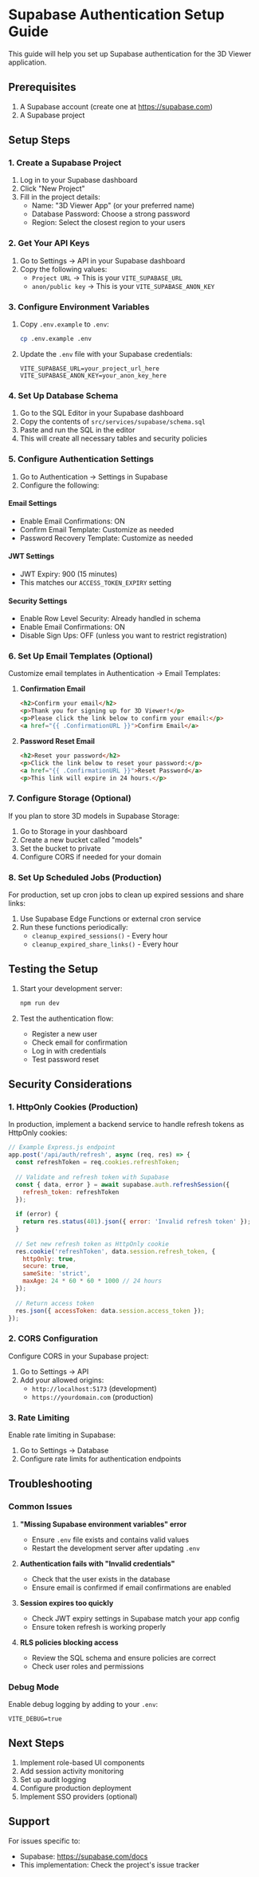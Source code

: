 # Supabase Authentication Setup Guide

This guide will help you set up Supabase authentication for the 3D Viewer application.

## Prerequisites

1. A Supabase account (create one at https://supabase.com)
2. A Supabase project

## Setup Steps

### 1. Create a Supabase Project

1. Log in to your Supabase dashboard
2. Click "New Project"
3. Fill in the project details:
   - Name: "3D Viewer App" (or your preferred name)
   - Database Password: Choose a strong password
   - Region: Select the closest region to your users

### 2. Get Your API Keys

1. Go to Settings → API in your Supabase dashboard
2. Copy the following values:
   - `Project URL` → This is your `VITE_SUPABASE_URL`
   - `anon/public key` → This is your `VITE_SUPABASE_ANON_KEY`

### 3. Configure Environment Variables

1. Copy `.env.example` to `.env`:
   ```bash
   cp .env.example .env
   ```

2. Update the `.env` file with your Supabase credentials:
   ```env
   VITE_SUPABASE_URL=your_project_url_here
   VITE_SUPABASE_ANON_KEY=your_anon_key_here
   ```

### 4. Set Up Database Schema

1. Go to the SQL Editor in your Supabase dashboard
2. Copy the contents of `src/services/supabase/schema.sql`
3. Paste and run the SQL in the editor
4. This will create all necessary tables and security policies

### 5. Configure Authentication Settings

1. Go to Authentication → Settings in Supabase
2. Configure the following:

#### Email Settings
- Enable Email Confirmations: ON
- Confirm Email Template: Customize as needed
- Password Recovery Template: Customize as needed

#### JWT Settings
- JWT Expiry: 900 (15 minutes)
- This matches our `ACCESS_TOKEN_EXPIRY` setting

#### Security Settings
- Enable Row Level Security: Already handled in schema
- Enable Email Confirmations: ON
- Disable Sign Ups: OFF (unless you want to restrict registration)

### 6. Set Up Email Templates (Optional)

Customize email templates in Authentication → Email Templates:

1. **Confirmation Email**
   ```html
   <h2>Confirm your email</h2>
   <p>Thank you for signing up for 3D Viewer!</p>
   <p>Please click the link below to confirm your email:</p>
   <a href="{{ .ConfirmationURL }}">Confirm Email</a>
   ```

2. **Password Reset Email**
   ```html
   <h2>Reset your password</h2>
   <p>Click the link below to reset your password:</p>
   <a href="{{ .ConfirmationURL }}">Reset Password</a>
   <p>This link will expire in 24 hours.</p>
   ```

### 7. Configure Storage (Optional)

If you plan to store 3D models in Supabase Storage:

1. Go to Storage in your dashboard
2. Create a new bucket called "models"
3. Set the bucket to private
4. Configure CORS if needed for your domain

### 8. Set Up Scheduled Jobs (Production)

For production, set up cron jobs to clean up expired sessions and share links:

1. Use Supabase Edge Functions or external cron service
2. Run these functions periodically:
   - `cleanup_expired_sessions()` - Every hour
   - `cleanup_expired_share_links()` - Every hour

## Testing the Setup

1. Start your development server:
   ```bash
   npm run dev
   ```

2. Test the authentication flow:
   - Register a new user
   - Check email for confirmation
   - Log in with credentials
   - Test password reset

## Security Considerations

### 1. HttpOnly Cookies (Production)

In production, implement a backend service to handle refresh tokens as HttpOnly cookies:

```javascript
// Example Express.js endpoint
app.post('/api/auth/refresh', async (req, res) => {
  const refreshToken = req.cookies.refreshToken;
  
  // Validate and refresh token with Supabase
  const { data, error } = await supabase.auth.refreshSession({
    refresh_token: refreshToken
  });
  
  if (error) {
    return res.status(401).json({ error: 'Invalid refresh token' });
  }
  
  // Set new refresh token as HttpOnly cookie
  res.cookie('refreshToken', data.session.refresh_token, {
    httpOnly: true,
    secure: true,
    sameSite: 'strict',
    maxAge: 24 * 60 * 60 * 1000 // 24 hours
  });
  
  // Return access token
  res.json({ accessToken: data.session.access_token });
});
```

### 2. CORS Configuration

Configure CORS in your Supabase project:

1. Go to Settings → API
2. Add your allowed origins:
   - `http://localhost:5173` (development)
   - `https://yourdomain.com` (production)

### 3. Rate Limiting

Enable rate limiting in Supabase:

1. Go to Settings → Database
2. Configure rate limits for authentication endpoints

## Troubleshooting

### Common Issues

1. **"Missing Supabase environment variables" error**
   - Ensure `.env` file exists and contains valid values
   - Restart the development server after updating `.env`

2. **Authentication fails with "Invalid credentials"**
   - Check that the user exists in the database
   - Ensure email is confirmed if email confirmations are enabled

3. **Session expires too quickly**
   - Check JWT expiry settings in Supabase match your app config
   - Ensure token refresh is working properly

4. **RLS policies blocking access**
   - Review the SQL schema and ensure policies are correct
   - Check user roles and permissions

### Debug Mode

Enable debug logging by adding to your `.env`:
```env
VITE_DEBUG=true
```

## Next Steps

1. Implement role-based UI components
2. Add session activity monitoring
3. Set up audit logging
4. Configure production deployment
5. Implement SSO providers (optional)

## Support

For issues specific to:
- Supabase: https://supabase.com/docs
- This implementation: Check the project's issue tracker